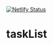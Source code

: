 
[![Netlify Status](https://api.netlify.com/api/v1/badges/ed4ff2d8-2a02-484e-a280-88b7042426f9/deploy-status)](https://app.netlify.com/sites/task-list-dimas/deploys)

# taskList
 
